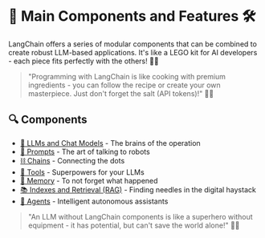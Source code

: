 # 🧩 Main Components and Features 🛠️

LangChain offers a series of modular components that can be combined to create robust LLM-based applications. It's like a LEGO kit for AI developers - each piece fits perfectly with the others! 🧱✨

> "Programming with LangChain is like cooking with premium ingredients - you can follow the recipe or create your own masterpiece. Just don't forget the salt (API tokens)!" 👨‍🍳

## 🔍 Components

- [🧠 LLMs and Chat Models](./llms.md) - The brains of the operation
- [💬 Prompts](./prompts.md) - The art of talking to robots
- [⛓️ Chains](./chains.md) - Connecting the dots
- [🔧 Tools](./tools.md) - Superpowers for your LLMs
- [💾 Memory](./memory.md) - To not forget what happened
- [📚 Indexes and Retrieval (RAG)](./indexes.md) - Finding needles in the digital haystack
- [🤖 Agents](./agents.md) - Intelligent autonomous assistants

> "An LLM without LangChain components is like a superhero without equipment - it has potential, but can't save the world alone!" 🦸‍♂️